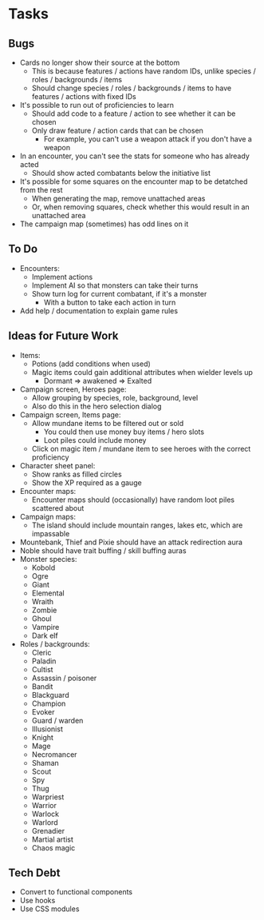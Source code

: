 # Tasks

## Bugs

* Cards no longer show their source at the bottom
  * This is because features / actions have random IDs, unlike species / roles / backgrounds / items
  * Should change species / roles / backgrounds / items to have features / actions with fixed IDs
* It's possible to run out of proficiencies to learn
  * Should add code to a feature / action to see whether it can be chosen
  * Only draw feature / action cards that can be chosen
    * For example, you can't use a weapon attack if you don't have a weapon
* In an encounter, you can't see the stats for someone who has already acted
  * Should show acted combatants below the initiative list
* It's possible for some squares on the encounter map to be detatched from the rest
  * When generating the map, remove unattached areas
  * Or, when removing squares, check whether this would result in an unattached area
* The campaign map (sometimes) has odd lines on it

## To Do

* Encounters:
  * Implement actions
  * Implement AI so that monsters can take their turns
  * Show turn log for current combatant, if it's a monster
    * With a button to take each action in turn
* Add help / documentation to explain game rules

## Ideas for Future Work

* Items:
  * Potions (add conditions when used)
  * Magic items could gain additional attributes when wielder levels up
    * Dormant => awakened => Exalted
* Campaign screen, Heroes page:
  * Allow grouping by species, role, background, level
  * Also do this in the hero selection dialog
* Campaign screen, Items page:
  * Allow mundane items to be filtered out or sold
    * You could then use money buy items / hero slots
    * Loot piles could include money
  * Click on magic item / mundane item to see heroes with the correct proficiency
* Character sheet panel:
  * Show ranks as filled circles
  * Show the XP required as a gauge
* Encounter maps:
  * Encounter maps should (occasionally) have random loot piles scattered about
* Campaign maps:
  * The island should include mountain ranges, lakes etc, which are impassable
* Mountebank, Thief and Pixie should have an attack redirection aura
* Noble should have trait buffing / skill buffing auras
* Monster species:
  * Kobold
  * Ogre
  * Giant
  * Elemental
  * Wraith
  * Zombie
  * Ghoul
  * Vampire
  * Dark elf
* Roles / backgrounds:
  * Cleric
  * Paladin
  * Cultist
  * Assassin / poisoner
  * Bandit
  * Blackguard
  * Champion
  * Evoker
  * Guard / warden
  * Illusionist
  * Knight
  * Mage
  * Necromancer
  * Shaman
  * Scout
  * Spy
  * Thug
  * Warpriest
  * Warrior
  * Warlock
  * Warlord
  * Grenadier
  * Martial artist
  * Chaos magic

## Tech Debt

* Convert to functional components
* Use hooks
* Use CSS modules

